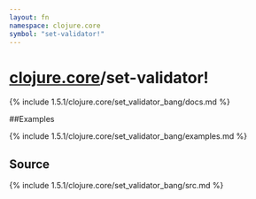```yaml
---
layout: fn
namespace: clojure.core
symbol: "set-validator!"
---
```


# [clojure.core](../)/set-validator!

{% include 1.5.1/clojure.core/set_validator_bang/docs.md %}

##Examples

{% include 1.5.1/clojure.core/set_validator_bang/examples.md %}
## Source
{% include 1.5.1/clojure.core/set_validator_bang/src.md %}

